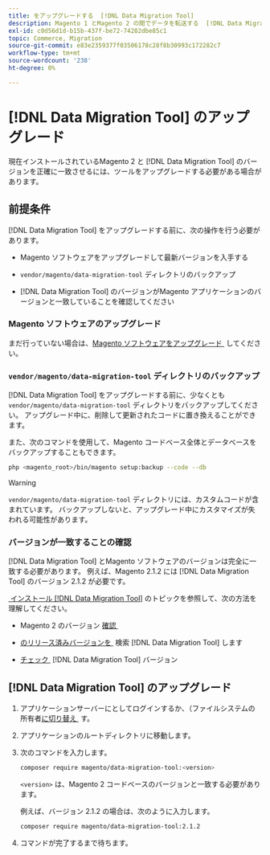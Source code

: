 ```yaml
---
title: をアップグレードする  [!DNL Data Migration Tool]
description: Magento 1 とMagento 2 の間でデータを転送する  [!DNL Data Migration Tool]  めにアップグレードする方法について説明します。
exl-id: c0d56d1d-b15b-437f-be72-74282dbe85c1
topic: Commerce, Migration
source-git-commit: e83e2359377f03506178c28f8b30993c172282c7
workflow-type: tm+mt
source-wordcount: '238'
ht-degree: 0%

---
```


# [!DNL Data Migration Tool] のアップグレード

現在インストールされているMagento 2 と [!DNL Data Migration Tool] のバージョンを正確に一致させるには、ツールをアップグレードする必要がある場合があります。

## 前提条件

[!DNL Data Migration Tool] をアップグレードする前に、次の操作を行う必要があります。

* Magento ソフトウェアをアップグレードして最新バージョンを入手する

* `vendor/magento/data-migration-tool` ディレクトリのバックアップ

* [!DNL Data Migration Tool] のバージョンがMagento アプリケーションのバージョンと一致していることを確認してください

### Magento ソフトウェアのアップグレード

まだ行っていない場合は、[Magento ソフトウェアをアップグレード &#x200B;](../../upgrade/overview.md) してください。

### `vendor/magento/data-migration-tool` ディレクトリのバックアップ

[!DNL Data Migration Tool] をアップグレードする前に、少なくとも `vendor/magento/data-migration-tool` ディレクトリをバックアップしてください。 アップグレード中に、削除して更新されたコードに置き換えることができます。

また、次のコマンドを使用して、Magento コードベース全体とデータベースをバックアップすることもできます。

```bash
php <magento_root>/bin/magento setup:backup --code --db
```

>[!WARNING]
>
>`vendor/magento/data-migration-tool` ディレクトリには、カスタムコードが含まれています。 バックアップしないと、アップグレード中にカスタマイズが失われる可能性があります。


### バージョンが一致することの確認

[!DNL Data Migration Tool] とMagento ソフトウェアのバージョンは完全に一致する必要があります。 例えば、Magento 2.1.2 には [!DNL Data Migration Tool] のバージョン 2.1.2 が必要です。

[&#x200B; インストール  [!DNL Data Migration Tool]](install.md) のトピックを参照して、次の方法を理解してください。

* Magento 2 のバージョン [&#x200B; 確認 &#x200B;](install.md#check-your-version)

* [&#x200B; のリリース済みバージョンを &#x200B;](install.md#find-released-versions-of-data-migration-tool) 検索 [!DNL Data Migration Tool] します

* [&#x200B; チェック &#x200B;](install.md#check-version-of-installed-data-migration-tool) [!DNL Data Migration Tool] バージョン

## [!DNL Data Migration Tool] のアップグレード

1. アプリケーションサーバーにとしてログインするか、（ファイルシステムの所有者 [&#x200B; に切り替え &#x200B;](../../installation/prerequisites/file-system/overview.md) す。
1. アプリケーションのルートディレクトリに移動します。
1. 次のコマンドを入力します。

   ```bash
   composer require magento/data-migration-tool:<version>
   ```

   `<version>` は、Magento 2 コードベースのバージョンと一致する必要があります。

   例えば、バージョン 2.1.2 の場合は、次のように入力します。

   ```bash
   composer require magento/data-migration-tool:2.1.2
   ```

1. コマンドが完了するまで待ちます。
